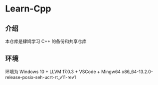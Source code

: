 # Learn-Cpp

## 介绍

本仓库是肆鸠学习 C++ 的备份和共享仓库

## 环境

环境为 Windows 10 + LLVM 17.0.3 + VSCode + Mingw64 x86_64-13.2.0-release-posix-seh-ucrt-rt_v11-rev1
